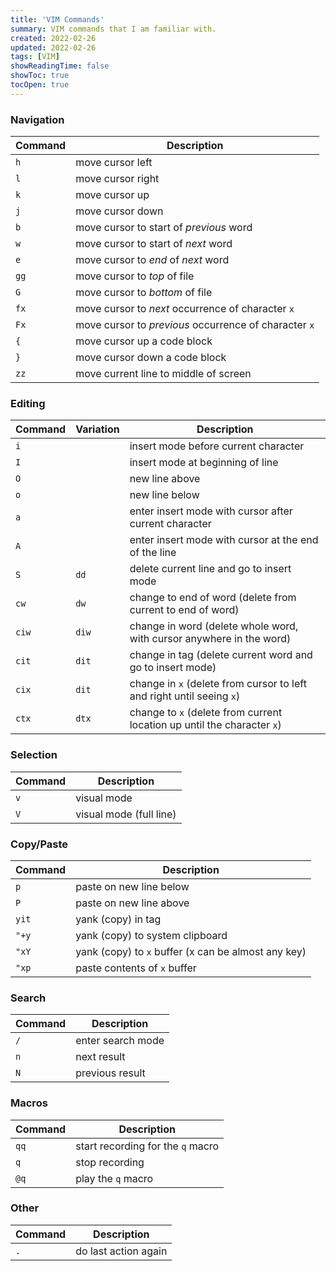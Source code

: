 ```yaml
---
title: 'VIM Commands'
summary: VIM commands that I am familiar with.
created: 2022-02-26
updated: 2022-02-26
tags: [VIM]
showReadingTime: false
showToc: true
tocOpen: true
---
```


### Navigation

| Command | Description                                           |
| ------- | ----------------------------------------------------- |
| `h`     | move cursor left                                      |
| `l`     | move cursor right                                     |
| `k`     | move cursor up                                        |
| `j`     | move cursor down                                      |
| `b`     | move cursor to start of _previous_ word               |
| `w`     | move cursor to start of _next_ word                   |
| `e`     | move cursor to _end_ of _next_ word                   |
| `gg`    | move cursor to _top_ of file                          |
| `G`     | move cursor to _bottom_ of file                       |
| `fx`    | move cursor to _next_ occurrence of character `x`     |
| `Fx`    | move cursor to _previous_ occurrence of character `x` |
| `{`     | move cursor up a code block                           |
| `}`     | move cursor down a code block                         |
| `zz`    | move current line to middle of screen                 |

### Editing

| Command | Variation | Description                                                             |
| ------- | --------- | ----------------------------------------------------------------------- |
| `i`     |           | insert mode before current character                                    |
| `I`     |           | insert mode at beginning of line                                        |
| `O`     |           | new line above                                                          |
| `o`     |           | new line below                                                          |
| `a`     |           | enter insert mode with cursor after current character                   |
| `A`     |           | enter insert mode with cursor at the end of the line                    |
| `S`     | `dd`      | delete current line and go to insert mode                               |
| `cw`    | `dw`      | change to end of word (delete from current to end of word)              |
| `ciw`   | `diw`     | change in word (delete whole word, with cursor anywhere in the word)    |
| `cit`   | `dit`     | change in tag (delete current word and go to insert mode)               |
| `cix`   | `dit`     | change in `x` (delete from cursor to left and right until seeing `x`)   |
| `ctx`   | `dtx`     | change to `x` (delete from current location up until the character `x`) |

### Selection

| Command | Description             |
| ------- | ----------------------- |
| `v`     | visual mode             |
| `V`     | visual mode (full line) |

### Copy/Paste

| Command | Description                                         |
| ------- | --------------------------------------------------- |
| `p`     | paste on new line below                             |
| `P`     | paste on new line above                             |
| `yit`   | yank (copy) in tag                                  |
| `"+y`   | yank (copy) to system clipboard                     |
| `"xY`   | yank (copy) to `x` buffer (x can be almost any key) |
| `"xp`   | paste contents of `x` buffer                        |

### Search

| Command | Description       |
| ------- | ----------------- |
| `/`     | enter search mode |
| `n`     | next result       |
| `N`     | previous result   |

### Macros

| Command | Description                       |
| ------- | --------------------------------- |
| `qq`    | start recording for the `q` macro |
| `q`     | stop recording                    |
| `@q`    | play the `q` macro                |

### Other

| Command | Description          |
| ------- | -------------------- |
| `.`     | do last action again |

